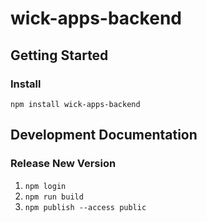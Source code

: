 # wick-apps-backend

## Getting Started

### Install
```
npm install wick-apps-backend
```

## Development Documentation

### Release New Version
1. `npm login`
2. `npm run build`
3. `npm publish --access public`